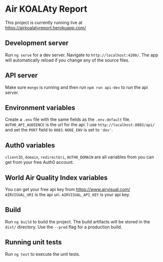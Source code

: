 # Air KOALAty Report

This project is currently running live at https://airkoalatyreport.herokuapp.com/

## Development server

Run `ng serve` for a dev server. Navigate to `http://localhost:4200/`. The app will automatically reload if you change any of the source files.

## API server

Make sure `mongo` is running and then run `npm run api-dev` to run the api server.

## Environment variables

Create a `.env` file with the same fields as the `.env.default` file. `AUTH0_API_AUDIENCE` is the url for the api. I use `http://localhost:8083/api/` and set the `PORT` field to `8083`. `NODE_ENV` is set to `'dev'`.

## Auth0 variables
`clientID`, `domain`, `redirectUri`, `AUTH0_DOMAIN` are all variables from you can get from your free Auth0 account.

## World Air Quality Index variables
You can get your free api key from https://www.airvisual.com/ `AIRVISUAL_URI` is the api uri. `AIRVISUAL_API_KEY` is your api key.

## Build

Run `ng build` to build the project. The build artifacts will be stored in the `dist/` directory. Use the `--prod` flag for a production build.

## Running unit tests

Run `ng test` to execute the unit tests.